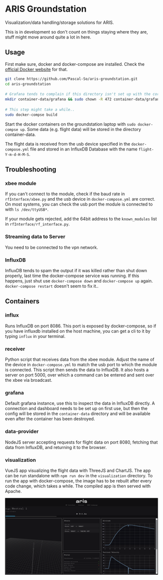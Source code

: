 # ARIS Groundstation

Visualization/data handling/storage solutions for ARIS.

This is in development so don't count on things staying where they are, stuff might move around quite a lot in here.

## Usage
First make sure, docker and docker-compose are installed. Check the [official Docker website](https://docs.docker.com/install/) for that.

```bash
git clone https://github.com/Pascal-So/aris-groundstation.git
cd aris-groundstation

# Grafana tends to complain if this directory isn't set up with the correct permissions.
mkdir container-data/grafana && sudo chown -R 472 container-data/grafana

# This step might take a while..
sudo docker-compse build
```

Start the docker containers on the groundstation laptop with `sudo docker-compse up`. Some data (e.g. flight data) will be stored in the directory container-data.

The flight data is received from the usb device specified in the `docker-compose.yml` file and stored in an InfluxDB Database with the name `flight-Y-m-d-H-M-S`.

## Troubleshooting

### xbee module
If you can't connect to the module, check if the baud rate in `rfInterface/xbee.py` and the usb device in `docker-compose.yml` are correct. On most systems, you can check the usb port the module is connected to with `ls /dev/ttyUSB*`.

If your module gets rejected, add the 64bit address to the `known_modules` list in `rfInterface/rf_interface.py`.

### Streaming data to Server
You need to be connected to the vpn network.

### InfluxDB
InfluxDB tends to spam the output if it was killed rather than shut down properly, last time the docker-compose service was running. If this happens, just shut use `docker-compose down` and `docker-compose up` again. `docker-compose restart` doesn't seem to fix it..


## Containers

### influx
Runs InfluxDB on port 8086. This port is exposed by docker-compose, so if you have influxdb installed on the host machine, you can get a cli to it by typing `influx` in your terminal.

### receiver
Python script that receives data from the xbee module. Adjust the name of the device in `docker-compose.yml` to match the usb port to which the module is connected. This script then sends the data to InfluxDB. It also hosts a server on port 5000, over which a command can be entered and sent over the xbee via broadcast.

### grafana
Default grafana instance, use this to inspect the data in InfluxDB directly. A connection and dashboard needs to be set up on first use, but then the config will be stored in the `container-data` directory and will be available even after the container has been destroyed.

### data-provider
NodeJS server accepting requests for flight data on port 8080, fetching that data from InfluxDB, and returning it to the browser.

### visualization
VueJS app visualizing the flight data with ThreeJS and ChartJS. The app can be run standalone with `npm run dev` in the `visualization` directory. To run the app with docker-compose, the image has to be rebuilt after every code change, which takes a while. The compiled app is then served with Apache.

![user interface](ArisUI.png)
